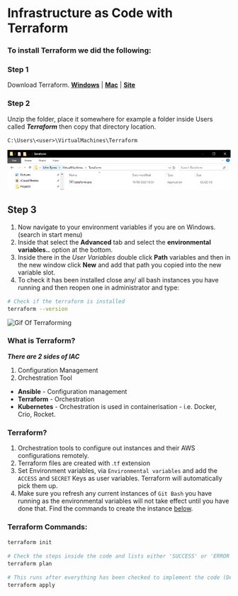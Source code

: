 # Infrastructure as Code with Terraform

### To install Terraform we did the following:

### Step 1

Download Terraform. [**Windows**](https://releases.hashicorp.com/terraform/0.13.0/terraform_0.13.0_windows_amd64.zip) | [**Mac**](https://releases.hashicorp.com/terraform/0.13.0/terraform_0.13.0_darwin_amd64.zip) | [**Site**](https://www.terraform.io/downloads.html)

### Step 2

Unzip the folder, place it somewhere for example a folder inside Users called _**Terraform**_ then copy that directory location. 

```clipboard
C:\Users\<user>\VirtualMachines\Terraform
```

![TerraformSetUp](Images/Step_1_Terraform.PNG)

## Step 3

1. Now navigate to your environment variables if you are on Windows. (search in start menu)
2. Inside that select the **Advanced** tab and select the **environmental variables..** option at the bottom.
3. Inside there in the _User Variables_ double click **Path** variables and then in the new window click **New** and add that path you copied into the new variable slot.
4. To check it has been installed close any/ all bash instances you have running and then reopen one in administrator and type:

```bash
# Check if the terraform is installed
terraform --version
```

![Gif Of Terraforming](Images/Terraform_gif.gif)

### What is Terraform?

_**There are 2 sides of IAC**_

1. Configuration Management
2. Orchestration Tool

* **Ansible** - Configuration management
* **Terraform** - Orchestration
* **Kubernetes** - Orchestration is used in containerisation - i.e. Docker, Crio, Rocket.

### Terraform?

1. Orchestration tools to configure out instances and their AWS configurations remotely.
2. Terraform files are created with .`tf` extension 
3. Set Environment variables, via `Environmental variables` and add the `ACCESS` and `SECRET` Keys as user variables. Terraform will automatically pick them up.
4. Make sure you refresh any current instances of `Git Bash` you have running as the environmental variables will not take effect until you have done that. Find the commands to create the instance [below](#Terraform-Commands).

### Terraform Commands:

```bash
terraform init
```

```bash
# Check the steps inside the code and lists either 'SUCCESS' or 'ERROR'
terraform plan
```

```bash
# This runs after everything has been checked to implement the code (Deploy the infrastructure)
terraform apply
```